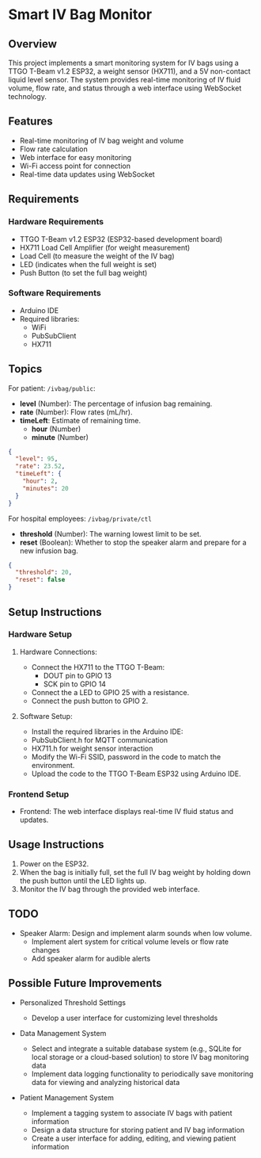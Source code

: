 # Smart IV Bag Monitor

## Overview

This project implements a smart monitoring system for IV bags using a TTGO T-Beam v1.2 ESP32, a weight sensor (HX711), and a 5V non-contact liquid level sensor. The system provides real-time monitoring of IV fluid volume, flow rate, and status through a web interface using WebSocket technology.

## Features

- Real-time monitoring of IV bag weight and volume
- Flow rate calculation
- Web interface for easy monitoring
- Wi-Fi access point for connection
- Real-time data updates using WebSocket

## Requirements

### Hardware Requirements

- TTGO T-Beam v1.2 ESP32 (ESP32-based development board)
- HX711 Load Cell Amplifier (for weight measurement)
- Load Cell (to measure the weight of the IV bag)
- LED (indicates when the full weight is set)
- Push Button (to set the full bag weight)

### Software Requirements

- Arduino IDE
- Required libraries:
  - WiFi
  - PubSubClient
  - HX711

## Topics

For patient: `/ivbag/public`:

- **level** (Number): The percentage of infusion bag remaining.
- **rate** (Number): Flow rates (mL/hr).
- **timeLeft**: Estimate of remaining time.
  - **hour** (Number)
  - **minute** (Number)

```json
{
  "level": 95,
  "rate": 23.52,
  "timeLeft": {
    "hour": 2,
    "minutes": 20
  }
}
```

For hospital employees: `/ivbag/private/ctl`

- **threshold** (Number): The warning lowest limit to be set.
- **reset** (Boolean): Whether to stop the speaker alarm and prepare for a new infusion bag.

```json
{
  "threshold": 20,
  "reset": false
}
```

## Setup Instructions

### Hardware Setup

1. Hardware Connections:

   - Connect the HX711 to the TTGO T-Beam:
     - DOUT pin to GPIO 13
     - SCK pin to GPIO 14
   - Connect the a LED to GPIO 25 with a resistance.
   - Connect the push button to GPIO 2.

2. Software Setup:

   - Install the required libraries in the Arduino IDE:
   - PubSubClient.h for MQTT communication
   - HX711.h for weight sensor interaction
   - Modify the Wi-Fi SSID, password in the code to match the environment.
   - Upload the code to the TTGO T-Beam ESP32 using Arduino IDE.

### Frontend Setup

- Frontend: The web interface displays real-time IV fluid status and updates.

## Usage Instructions

1. Power on the ESP32.
2. When the bag is initially full, set the full IV bag weight by holding down the push button until the LED lights up.
3. Monitor the IV bag through the provided web interface.

## TODO

- Speaker Alarm: Design and implement alarm sounds when low volume.
  - Implement alert system for critical volume levels or flow rate changes
  - Add speaker alarm for audible alerts

## Possible Future Improvements

- Personalized Threshold Settings

  - Develop a user interface for customizing level thresholds

- Data Management System

  - Select and integrate a suitable database system (e.g., SQLite for local storage or a cloud-based solution) to store IV bag monitoring data
  - Implement data logging functionality to periodically save monitoring data for viewing and analyzing historical data

- Patient Management System
  - Implement a tagging system to associate IV bags with patient information
  - Design a data structure for storing patient and IV bag information
  - Create a user interface for adding, editing, and viewing patient information
